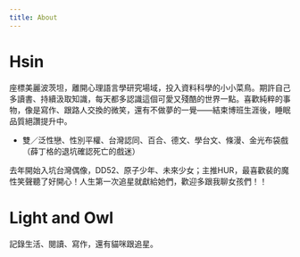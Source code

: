 ```yaml
---
title: About
---
```


# Hsin

座標美麗波茨坦，離開心理語言學研究場域，投入資料科學的小小菜鳥。期許自己多讀書、持續汲取知識，每天都多認識這個可愛又殘酷的世界一點。喜歡純粹的事物，像是寫作、跟路人交換的微笑，還有不做夢的一覺——結束博班生涯後，睡眠品質絕讚提升中。

- 雙／泛性戀、性別平權、台灣認同、百合、德文、學台文、條漫、金光布袋戲（薛丁格的退坑確認死亡的戲迷）

去年開始入坑台灣偶像，DD52、原子少年、未來少女；主推HUR，最喜歡裴的魔性笑聲聽了好開心！人生第一次追星就獻給她們，歡迎多跟我聊女孩們！！


# Light and Owl

記錄生活、閱讀、寫作，還有貓咪跟追星。
